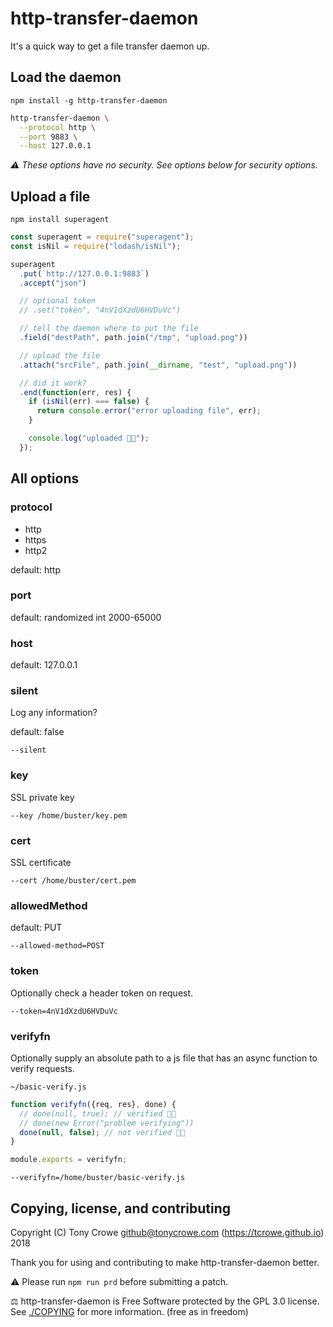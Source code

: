 
# http-transfer-daemon

It's a quick way to get a file transfer daemon up.

## Load the daemon

`npm install -g http-transfer-daemon`

```sh
http-transfer-daemon \
  --protocol http \
  --port 9883 \
  --host 127.0.0.1
```

*⚠️ These options have no security. See options below for security options.*

## Upload a file

`npm install superagent`

```js
const superagent = require("superagent");
const isNil = require("lodash/isNil");

superagent
  .put(`http://127.0.0.1:9883`)
  .accept("json")

  // optional token
  // .set("token", "4nV1dXzdU6HVDuVc")

  // tell the daemon where to put the file
  .field("destPath", path.join("/tmp", "upload.png"))

  // upload the file
  .attach("srcFile", path.join(__dirname, "test", "upload.png"))

  // did it work?
  .end(function(err, res) {
    if (isNil(err) === false) {
      return console.error("error uploading file", err);
    }

    console.log("uploaded 👍🏻");
  });
```

## All options

### protocol

+ http
+ https
+ http2

default: http

### port

default: randomized int 2000-65000

### host

default: 127.0.0.1

### silent

Log any information?

default: false

`--silent`

### key

SSL private key

`--key /home/buster/key.pem`

### cert

SSL certificate

`--cert /home/buster/cert.pem`

### allowedMethod

 default: PUT

 `--allowed-method=POST`

### token

Optionally check a header token on request.

`--token=4nV1dXzdU6HVDuVc`

### verifyfn

Optionally supply an absolute path to a js file that has an async function to verify requests.

`~/basic-verify.js`

```js
function verifyfn({req, res}, done) {
  // done(null, true); // verified 👍🏻
  // done(new Error("problem verifying"))
  done(null, false); // not verified 👎🏻
}

module.exports = verifyfn;
```

`--verifyfn=/home/buster/basic-verify.js`

## Copying, license, and contributing

Copyright (C) Tony Crowe <github@tonycrowe.com> (https://tcrowe.github.io) 2018

Thank you for using and contributing to make http-transfer-daemon better.

⚠️ Please run `npm run prd` before submitting a patch.

⚖️ http-transfer-daemon is Free Software protected by the GPL 3.0 license. See [./COPYING](./COPYING) for more information. (free as in freedom)
